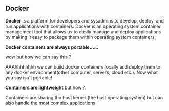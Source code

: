 ## Docker ##
**Docker** is a platform for developers and sysadmins to develop, deploy, and run applications with containers.
Docker is an operating system container management tool that allows us to easily manage and deploy applications by making it easy to package them within operating system containers.

**Docker containers are always portable......**

wow but how we can say this ? 

AAAhhhhhhhh we can build docker containers locally and deploy them to any docker environment(other computer, servers, cloud etc.). Now what you say isn't portable!

**Containers are lightweight** but how ?

Containers are sharing the host kernel (the host operating system) but can also handle the most complex applications
